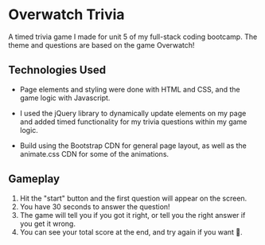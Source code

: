 Overwatch Trivia
=======================================
A timed trivia game I made for unit 5 of my full-stack coding bootcamp. The theme and questions are based on the game Overwatch!   

## Technologies Used
+ Page elements and styling were done with HTML and CSS, and the game logic with Javascript. 
  
+ I used the jQuery library to dynamically update elements on my page and added timed functionality for my trivia questions within my game logic. 
  
+ Build using the Bootstrap CDN for general page layout, as well as the animate.css CDN for some of the animations.

## Gameplay

1. Hit the "start" button and the first question will appear on the screen.
2. You have 30 seconds to answer the question!
3. The game will tell you if you got it right, or tell you the right answer if you get it wrong.
4. You can see your total score at the end, and try again if you want :2nd_place_medal:.